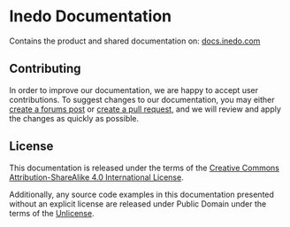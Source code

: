
# Inedo Documentation

Contains the product and shared documentation on: [docs.inedo.com](https://docs.inedo.com/)

## Contributing

In order to improve our documentation, we are happy to accept user contributions. To suggest changes to our documentation, you may either [create a forums post](https://forums.inedo.com) or [create a pull request](https://help.github.com/articles/creating-a-pull-request/), and we will review and apply the changes as quickly as possible.

## License

This documentation is released under the terms of the [Creative Commons Attribution-ShareAlike 4.0 International License](https://creativecommons.org/licenses/by-sa/4.0/).

Additionally, any source code examples in this documentation presented without an explicit license are released under Public Domain under the terms of the [Unlicense](https://choosealicense.com/licenses/unlicense/).
